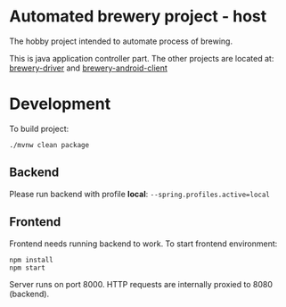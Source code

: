 # Automated brewery project - host

The hobby project intended to automate process of brewing.

This is java application controller part. The other projects are located at: [brewery-driver](https://github.com/Michal-Wadowski/brewery-driver) and [brewery-android-client](https://github.com/Michal-Wadowski/brewery-android-client)

# Development

To build project:

```shell
./mvnw clean package
```

## Backend

Please run backend with profile **local**: `--spring.profiles.active=local`

## Frontend

Frontend needs running backend to work. To start frontend environment:

```shell
npm install
npm start
```

Server runs on port 8000. HTTP requests are internally proxied to 8080 (backend). 

